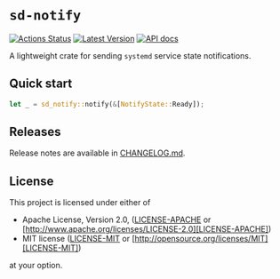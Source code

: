 # `sd-notify`

[![Actions Status]][github actions] [![Latest Version]][crates.io] [![API docs]][docs.rs]

[Actions Status]: https://github.com/lnicola/sd-notify/workflows/ci/badge.svg
[github actions]: https://github.com/lnicola/sd-notify/actions
[Latest Version]: https://img.shields.io/crates/v/sd-notify.svg
[crates.io]: https://crates.io/crates/sd-notify
[API docs]: https://docs.rs/sd-notify/badge.svg
[docs.rs]: https://docs.rs/sd-notify/

A lightweight crate for sending `systemd` service state notifications.

## Quick start

```rust
let _ = sd_notify::notify(&[NotifyState::Ready]);
```

## Releases

Release notes are available in [CHANGELOG.md](CHANGELOG.md).

## License

This project is licensed under either of

* Apache License, Version 2.0, ([LICENSE-APACHE](LICENSE-APACHE) or
   [http://www.apache.org/licenses/LICENSE-2.0][LICENSE-APACHE])
* MIT license ([LICENSE-MIT](LICENSE-MIT) or
   [http://opensource.org/licenses/MIT][LICENSE-MIT])

at your option.

[LICENSE-APACHE]: http://www.apache.org/licenses/LICENSE-2.0
[LICENSE-MIT]: http://opensource.org/licenses/MIT
